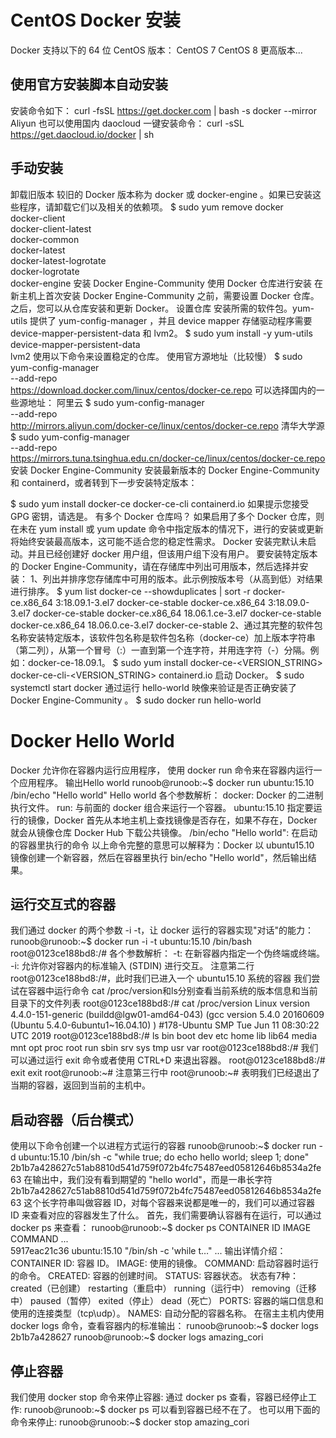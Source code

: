 # CentOS Docker 安装
Docker 支持以下的 64 位 CentOS 版本：
CentOS 7
CentOS 8
更高版本...

## 使用官方安装脚本自动安装
安装命令如下：
curl -fsSL https://get.docker.com | bash -s docker --mirror Aliyun
也可以使用国内 daocloud 一键安装命令：
curl -sSL https://get.daocloud.io/docker | sh

## 手动安装
卸载旧版本
较旧的 Docker 版本称为 docker 或 docker-engine 。如果已安装这些程序，请卸载它们以及相关的依赖项。
$ sudo yum remove docker \
                  docker-client \
                  docker-client-latest \
                  docker-common \
                  docker-latest \
                  docker-latest-logrotate \
                  docker-logrotate \
                  docker-engine
安装 Docker Engine-Community
使用 Docker 仓库进行安装
在新主机上首次安装 Docker Engine-Community 之前，需要设置 Docker 仓库。之后，您可以从仓库安装和更新 Docker。
设置仓库
安装所需的软件包。yum-utils 提供了 yum-config-manager ，并且 device mapper 存储驱动程序需要 device-mapper-persistent-data 和 lvm2。
$ sudo yum install -y yum-utils \
  device-mapper-persistent-data \
  lvm2
使用以下命令来设置稳定的仓库。
使用官方源地址（比较慢）
$ sudo yum-config-manager \
    --add-repo \
    https://download.docker.com/linux/centos/docker-ce.repo
可以选择国内的一些源地址：
阿里云
$ sudo yum-config-manager \
    --add-repo \
    http://mirrors.aliyun.com/docker-ce/linux/centos/docker-ce.repo
清华大学源
$ sudo yum-config-manager \
    --add-repo \
    https://mirrors.tuna.tsinghua.edu.cn/docker-ce/linux/centos/docker-ce.repo
安装 Docker Engine-Community
安装最新版本的 Docker Engine-Community 和 containerd，或者转到下一步安装特定版本：

$ sudo yum install docker-ce docker-ce-cli containerd.io
如果提示您接受 GPG 密钥，请选是。
有多个 Docker 仓库吗？
如果启用了多个 Docker 仓库，则在未在 yum install 或 yum update 命令中指定版本的情况下，进行的安装或更新将始终安装最高版本，这可能不适合您的稳定性需求。
Docker 安装完默认未启动。并且已经创建好 docker 用户组，但该用户组下没有用户。
要安装特定版本的 Docker Engine-Community，请在存储库中列出可用版本，然后选择并安装：
1、列出并排序您存储库中可用的版本。此示例按版本号（从高到低）对结果进行排序。
$ yum list docker-ce --showduplicates | sort -r
docker-ce.x86_64  3:18.09.1-3.el7                     docker-ce-stable
docker-ce.x86_64  3:18.09.0-3.el7                     docker-ce-stable
docker-ce.x86_64  18.06.1.ce-3.el7                    docker-ce-stable
docker-ce.x86_64  18.06.0.ce-3.el7                    docker-ce-stable
2、通过其完整的软件包名称安装特定版本，该软件包名称是软件包名称（docker-ce）加上版本字符串（第二列），从第一个冒号（:）一直到第一个连字符，并用连字符（-）分隔。例如：docker-ce-18.09.1。
$ sudo yum install docker-ce-<VERSION_STRING> docker-ce-cli-<VERSION_STRING> containerd.io
启动 Docker。
$ sudo systemctl start docker
通过运行 hello-world 映像来验证是否正确安装了 Docker Engine-Community 。
$ sudo docker run hello-world

# Docker Hello World
Docker 允许你在容器内运行应用程序， 使用 docker run 命令来在容器内运行一个应用程序。
输出Hello world
runoob@runoob:~$ docker run ubuntu:15.10 /bin/echo "Hello world"
Hello world
各个参数解析：
docker: Docker 的二进制执行文件。
run: 与前面的 docker 组合来运行一个容器。
ubuntu:15.10 指定要运行的镜像，Docker 首先从本地主机上查找镜像是否存在，如果不存在，Docker 就会从镜像仓库 Docker Hub 下载公共镜像。
/bin/echo "Hello world": 在启动的容器里执行的命令
以上命令完整的意思可以解释为：Docker 以 ubuntu15.10 镜像创建一个新容器，然后在容器里执行 bin/echo "Hello world"，然后输出结果。

## 运行交互式的容器
我们通过 docker 的两个参数 -i -t，让 docker 运行的容器实现"对话"的能力：
runoob@runoob:~$ docker run -i -t ubuntu:15.10 /bin/bash
root@0123ce188bd8:/#
各个参数解析：
-t: 在新容器内指定一个伪终端或终端。
-i: 允许你对容器内的标准输入 (STDIN) 进行交互。
注意第二行 root@0123ce188bd8:/#，此时我们已进入一个 ubuntu15.10 系统的容器
我们尝试在容器中运行命令 cat /proc/version和ls分别查看当前系统的版本信息和当前目录下的文件列表
root@0123ce188bd8:/#  cat /proc/version
Linux version 4.4.0-151-generic (buildd@lgw01-amd64-043) (gcc version 5.4.0 20160609 (Ubuntu 5.4.0-6ubuntu1~16.04.10) ) #178-Ubuntu SMP Tue Jun 11 08:30:22 UTC 2019
root@0123ce188bd8:/# ls
bin  boot  dev  etc  home  lib  lib64  media  mnt  opt  proc  root  run  sbin  srv  sys  tmp  usr  var
root@0123ce188bd8:/# 
我们可以通过运行 exit 命令或者使用 CTRL+D 来退出容器。
root@0123ce188bd8:/#  exit
exit
root@runoob:~# 
注意第三行中 root@runoob:~# 表明我们已经退出了当期的容器，返回到当前的主机中。

## 启动容器（后台模式）
使用以下命令创建一个以进程方式运行的容器
runoob@runoob:~$ docker run -d ubuntu:15.10 /bin/sh -c "while true; do echo hello world; sleep 1; done"
2b1b7a428627c51ab8810d541d759f072b4fc75487eed05812646b8534a2fe63
在输出中，我们没有看到期望的 "hello world"，而是一串长字符
2b1b7a428627c51ab8810d541d759f072b4fc75487eed05812646b8534a2fe63
这个长字符串叫做容器 ID，对每个容器来说都是唯一的，我们可以通过容器 ID 来查看对应的容器发生了什么。
首先，我们需要确认容器有在运行，可以通过 docker ps 来查看：
runoob@runoob:~$ docker ps
CONTAINER ID        IMAGE                  COMMAND              ...  
5917eac21c36        ubuntu:15.10           "/bin/sh -c 'while t…"    ...
输出详情介绍：
CONTAINER ID: 容器 ID。
IMAGE: 使用的镜像。
COMMAND: 启动容器时运行的命令。
CREATED: 容器的创建时间。
STATUS: 容器状态。
状态有7种：
created（已创建）
restarting（重启中）
running（运行中）
removing（迁移中）
paused（暂停）
exited（停止）
dead（死亡）
PORTS: 容器的端口信息和使用的连接类型（tcp\udp）。
NAMES: 自动分配的容器名称。
在宿主主机内使用 docker logs 命令，查看容器内的标准输出：
runoob@runoob:~$ docker logs 2b1b7a428627
runoob@runoob:~$ docker logs amazing_cori

## 停止容器
我们使用 docker stop 命令来停止容器:
通过 docker ps 查看，容器已经停止工作:
runoob@runoob:~$ docker ps
可以看到容器已经不在了。
也可以用下面的命令来停止:
runoob@runoob:~$ docker stop amazing_cori